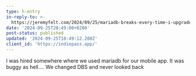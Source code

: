 ```yaml
---
type: h-entry
in-reply-to: >-
  https://jeremyfelt.com/2024/09/25/mariadb-breaks-every-time-i-upgrade-it-via-homebrew-and-this-will-save-me-time-one-day/
date: '2024-09-25T20:49:00+0200'
post-status: published
updated: '2024-09-25T18:49:12.200Z'
client_id: 'https://indiepass.app/'
---
```

I was hired somewhere where we used mariadb for our mobile app. It was buggy as hell.... We changed DBS and never looked back
